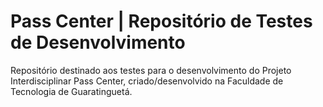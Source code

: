 # Pass Center | Repositório de Testes de Desenvolvimento
Repositório destinado aos testes para o desenvolvimento do Projeto Interdisciplinar Pass Center, criado/desenvolvido na Faculdade de Tecnologia de Guaratinguetá.
